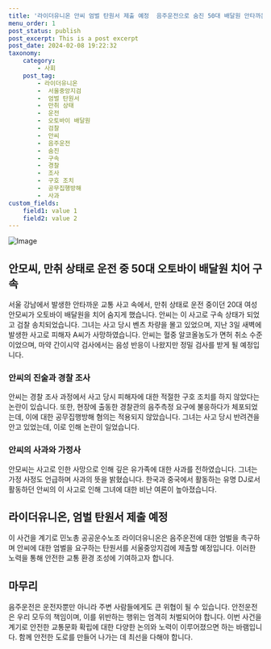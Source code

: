 ```yaml
---
title: '라이더유니온 안씨 엄벌 탄원서 제출 예정  음주운전으로 숨진 50대 배달원 안타까운 사고'
menu_order: 1
post_status: publish
post_excerpt: This is a post excerpt
post_date: 2024-02-08 19:22:32
taxonomy:
    category:
        - 사회
    post_tag:
        - 라이더유니온
        -  서울중앙지검
        -  엄벌 탄원서
        -  만취 상태
        -  운전
        -  오토바이 배달원
        -  검찰
        -  안씨
        -  음주운전
        -  숨진
        -  구속
        -  경찰
        -  조사
        -  구호 조치
        -  공무집행방해
        -  사과
custom_fields:
    field1: value 1
    field2: value 2
---
```


![Image](https://imgnews.pstatic.net/image/029/2024/02/08/0002854391_001_20240208170601075.jpg?type=w647)

## 안모씨, 만취 상태로 운전 중 50대 오토바이 배달원 치어 구속
서울 강남에서 발생한 안타까운 교통 사고 속에서, 만취 상태로 운전 중이던 20대 여성 안모씨가 오토바이 배달원을 치어 숨지게 했습니다. 안씨는 이 사고로 구속 상태가 되었고 검찰 송치되었습니다. 그녀는 사고 당시 벤츠 차량을 몰고 있었으며, 지난 3일 새벽에 발생한 사고로 피해자 A씨가 사망하였습니다. 안씨는 혈중 알코올농도가 면허 취소 수준이었으며, 마약 간이시약 검사에서는 음성 반응이 나왔지만 정밀 검사를 받게 될 예정입니다.
### 안씨의 진술과 경찰 조사
안씨는 경찰 조사 과정에서 사고 당시 피해자에 대한 적절한 구호 조치를 하지 않았다는 논란이 있습니다. 또한, 현장에 출동한 경찰관의 음주측정 요구에 불응하다가 체포되었는데, 이에 대한 공무집행방해 혐의는 적용되지 않았습니다. 그녀는 사고 당시 반려견을 안고 있었는데, 이로 인해 논란이 일었습니다.
### 안씨의 사과와 가정사
안모씨는 사고로 인한 사망으로 인해 깊은 유가족에 대한 사과를 전하였습니다. 그녀는 가정 사정도 언급하며 사과의 뜻을 밝혔습니다. 한국과 중국에서 활동하는 유명 DJ로서 활동하던 안씨의 이 사고로 인해 그녀에 대한 비난 여론이 높아졌습니다.
## 라이더유니온, 엄벌 탄원서 제출 예정
이 사건을 계기로 민노총 공공운수노조 라이더유니온은 음주운전에 대한 엄벌을 촉구하며 안씨에 대한 엄벌을 요구하는 탄원서를 서울중앙지검에 제출할 예정입니다. 이러한 노력을 통해 안전한 교통 환경 조성에 기여하고자 합니다.
## 마무리
음주운전은 운전자뿐만 아니라 주변 사람들에게도 큰 위협이 될 수 있습니다. 안전운전은 우리 모두의 책임이며, 이를 위반하는 행위는 엄격히 처벌되어야 합니다. 이번 사건을 계기로 안전한 교통문화 확립에 대한 다양한 논의와 노력이 이루어졌으면 하는 바램입니다. 함께 안전한 도로를 만들어 나가는 데 최선을 다해야 합니다.
